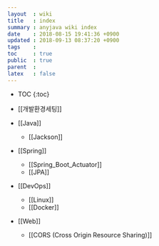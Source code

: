 ```yaml
---
layout  : wiki
title   : index
summary : anyjava wiki index 
date    : 2018-08-15 19:41:36 +0900
updated : 2018-09-13 08:37:20 +0900
tags    :
toc     : true
public  : true
parent  :
latex   : false
---
```

* TOC
{:toc}

* [[개발환경세팅]]
* [[Java]]
	* [[Jackson]] 
* [[Spring]]
	* [[Spring_Boot_Actuator]]
	* [[JPA]] 
* [[DevOps]]
	* [[Linux]]
	* [[Docker]]
* [[Web]]
	* [[CORS (Cross Origin Resource Sharing)]]

